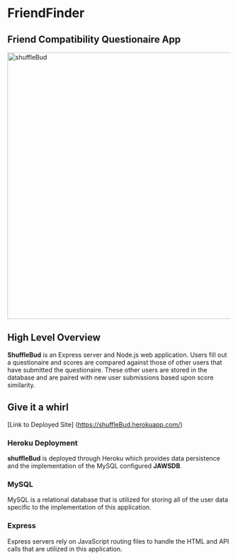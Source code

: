 # FriendFinder

## Friend Compatibility Questionaire App


<img src=".app/public/imgs/shufflebud.png" alt="shuffleBud" title="shuffleBud screenshot" width=600 height="auto">

## High Level Overview

**ShuffleBud** is an Express server and Node.js web application. Users fill out a questionaire and scores are compared against those of other users that have submitted the questionaire. These other users are stored in the database and are paired with new user submissions based upon score similarity. 


## Give it a whirl
[Link to Deployed Site] (https://shuffleBud.herokuapp.com/)

### Heroku Deployment 

**shuffleBud** is deployed through Heroku which provides data persistence and the implementation of the MySQL configured **JAWSDB**. 

### MySQL

MySQL is a relational database that is utilized for storing all of the user data specific to the implementation of this application. 

### Express

Express servers rely on JavaScript routing files to handle the HTML and API calls that are utilized in this application. 

 

